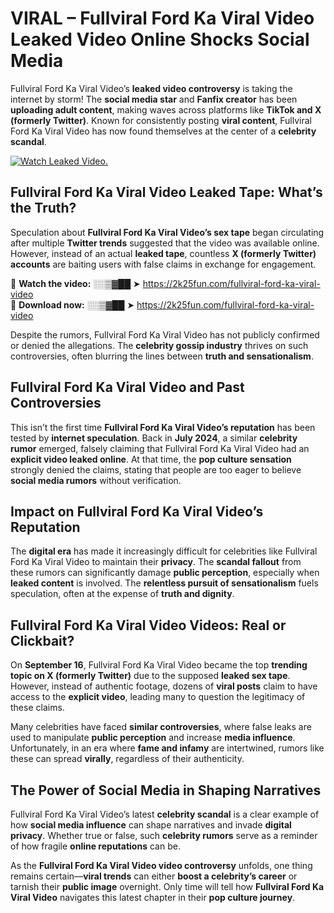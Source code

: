 # VIRAL – Fullviral Ford Ka Viral Video Leaked Video Online Shocks Social Media 

Fullviral Ford Ka Viral Video’s **leaked video controversy** is taking the internet by storm! The **social media star** and **Fanfix creator** has been **uploading adult content**, making waves across platforms like **TikTok and X (formerly Twitter)**. Known for consistently posting **viral content**, Fullviral Ford Ka Viral Video has now found themselves at the center of a **celebrity scandal**.  

[![Watch Leaked Video.](https://miro.medium.com/v2/resize:fit:828/format:webp/1*cilzJN44JGOrTw9NJCrNHA.gif "Watch Leaked Video")](https://2k25fun.com/fullviral-ford-ka-viral-video)

## **Fullviral Ford Ka Viral Video Leaked Tape: What’s the Truth?**  
Speculation about **Fullviral Ford Ka Viral Video’s sex tape** began circulating after multiple **Twitter trends** suggested that the video was available online. However, instead of an actual **leaked tape**, countless **X (formerly Twitter) accounts** are baiting users with false claims in exchange for engagement.  

🔹 **Watch the video:** ░░▒▓██ ➤ https://2k25fun.com/fullviral-ford-ka-viral-video  
🔹 **Download now:** ░░▒▓██ ➤ https://2k25fun.com/fullviral-ford-ka-viral-video  

Despite the rumors, Fullviral Ford Ka Viral Video has not publicly confirmed or denied the allegations. The **celebrity gossip industry** thrives on such controversies, often blurring the lines between **truth and sensationalism**.  

## **Fullviral Ford Ka Viral Video and Past Controversies**  
This isn’t the first time **Fullviral Ford Ka Viral Video’s reputation** has been tested by **internet speculation**. Back in **July 2024**, a similar **celebrity rumor** emerged, falsely claiming that Fullviral Ford Ka Viral Video had an **explicit video leaked online**. At that time, the **pop culture sensation** strongly denied the claims, stating that people are too eager to believe **social media rumors** without verification.  

## **Impact on Fullviral Ford Ka Viral Video’s Reputation**  
The **digital era** has made it increasingly difficult for celebrities like Fullviral Ford Ka Viral Video to maintain their **privacy**. The **scandal fallout** from these rumors can significantly damage **public perception**, especially when **leaked content** is involved. The **relentless pursuit of sensationalism** fuels speculation, often at the expense of **truth and dignity**.  

## **Fullviral Ford Ka Viral Video Videos: Real or Clickbait?**  
On **September 16**, Fullviral Ford Ka Viral Video became the top **trending topic on X (formerly Twitter)** due to the supposed **leaked sex tape**. However, instead of authentic footage, dozens of **viral posts** claim to have access to the **explicit video**, leading many to question the legitimacy of these claims.  

Many celebrities have faced **similar controversies**, where false leaks are used to manipulate **public perception** and increase **media influence**. Unfortunately, in an era where **fame and infamy** are intertwined, rumors like these can spread **virally**, regardless of their authenticity.  

## **The Power of Social Media in Shaping Narratives**  
Fullviral Ford Ka Viral Video’s latest **celebrity scandal** is a clear example of how **social media influence** can shape narratives and invade **digital privacy**. Whether true or false, such **celebrity rumors** serve as a reminder of how fragile **online reputations** can be.  

As the **Fullviral Ford Ka Viral Video video controversy** unfolds, one thing remains certain—**viral trends** can either **boost a celebrity’s career** or tarnish their **public image** overnight. Only time will tell how **Fullviral Ford Ka Viral Video** navigates this latest chapter in their **pop culture journey**. 